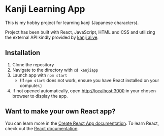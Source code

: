 # Kanji Learning App

This is my hobby project for learning kanji (Japanese characters). 

Project has been built with React, JavaScript, HTML and CSS and utilizing the external API kindly provided by [kanji alive](https://rapidapi.com/KanjiAlive/api/learn-to-read-and-write-japanese-kanji/).

## Installation

1. Clone the repository
2. Navigate to the directory with `cd kanjiapp`
3. Launch app with `npm start`
   - (If `npm start` does not work, ensure you have React installed on your computer.)
4. If not opened automatically, open [http://localhost:3000](http://localhost:3000) in your chosen browser to display the app.

## Want to make your own React app?

You can learn more in the [Create React App documentation](https://facebook.github.io/create-react-app/docs/getting-started). To learn React, check out the [React documentation](https://reactjs.org/).
